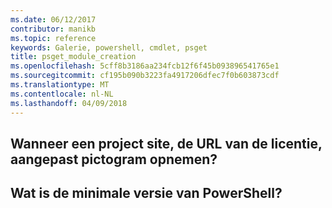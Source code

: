 ```yaml
---
ms.date: 06/12/2017
contributor: manikb
ms.topic: reference
keywords: Galerie, powershell, cmdlet, psget
title: psget_module_creation
ms.openlocfilehash: 5cff8b3186aa234fcb12f6f45b093896541765e1
ms.sourcegitcommit: cf195b090b3223fa4917206dfec7f0b603873cdf
ms.translationtype: MT
ms.contentlocale: nl-NL
ms.lasthandoff: 04/09/2018
---
```

## <a name="when-to-include-a-project-site-license-url-custom-icon"></a>Wanneer een project site, de URL van de licentie, aangepast pictogram opnemen?


## <a name="what-is-minimum-powershell-version"></a>Wat is de minimale versie van PowerShell?
